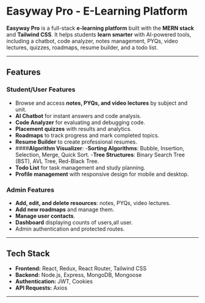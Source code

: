 # Easyway Pro - E-Learning Platform

**Easyway Pro** is a full-stack **e-learning platform** built with the **MERN stack** and **Tailwind CSS**. It helps students **learn smarter** with AI-powered tools, including a chatbot, code analyzer, notes management, PYQs, video lectures, quizzes, roadmaps, resume builder, and a todo list.

---

## Features

### Student/User Features
- Browse and access **notes, PYQs, and video lectures** by subject and unit.  
- **AI Chatbot** for instant answers and code analysis.  
- **Code Analyzer** for evaluating and debugging code.  
- **Placement quizzes** with results and analytics.  
- **Roadmaps** to track progress and mark completed topics.  
- **Resume Builder** to create professional resumes.
- ####**Algorithm Visualizer**:
        -**Sorting Algorithms**: Bubble, Insertion, Selection, Merge, Quick Sort.
        -**Tree Structures**: Binary Search Tree (BST), AVL Tree, Red-Black Tree.
- **Todo List** for task management and study planning.  
- **Profile management** with responsive design for mobile and desktop.  

### Admin Features 
- **Add, edit, and delete resources**: notes, PYQs, video lectures.  
- **Add new roadmaps** and manage them.  
- **Manage user contacts**.
- **Dashboard** displaying counts of users,all user. 
- Admin authentication and protected routes.  

---

## Tech Stack

- **Frontend:** React, Redux, React Router, Tailwind CSS  
- **Backend:** Node.js, Express, MongoDB, Mongoose  
- **Authentication:** JWT, Cookies  
- **API Requests:** Axios  

---


